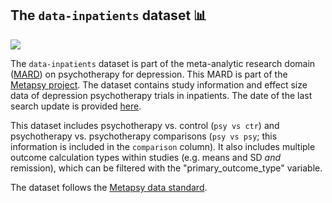 ## **The `data-inpatients` dataset** 📊 

[<img src="https://img.shields.io/badge/DOI-10.5281%2Fzenodo.6881064-blue">](https://dx.doi.org/10.5281/zenodo.6881064)

The `data-inpatients` dataset is part of the meta-analytic research domain ([MARD](https://docs.metapsy.org/uploads/ebmental-2022-300509.pdf)) on psychotherapy for depression. This MARD is part of the [Metapsy project](https://www.metapsy.org/). The dataset contains study information and effect size data of depression psychotherapy trials in inpatients. The date of the last search update is provided [here](https://github.com/metapsy-project/data-inpatients/blob/main/metadata/last_search.txt). 

This dataset includes psychotherapy vs. control (`psy vs ctr`) and psychotherapy vs. psychotherapy comparisons (`psy vs psy`; this information is included in the `comparison` column). It also includes multiple outcome calculation types within studies (e.g. means and SD *and* remission), which can be filtered with the "primary_outcome_type" variable. 

The dataset follows the [Metapsy data standard](https://docs.metapsy.org/data-preparation/format/).
